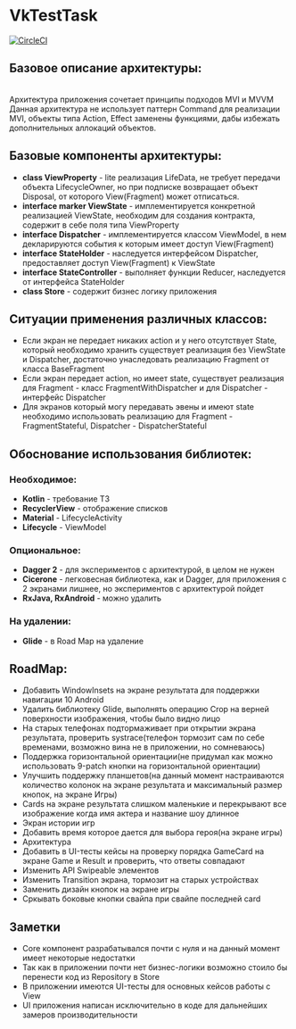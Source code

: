 # VkTestTask

[![CircleCI](https://circleci.com/gh/sargeras55/VkTestTask/tree/develop.svg?style=svg)](https://circleci.com/gh/sargeras55/VkTestTask/tree/develop)

## Базовое описание архитектуры:
</br>
Архитектура приложения сочетает принципы подходов MVI и MVVM
Данная архитектура не использует паттерн Command для реализации MVI, объекты типа Action, Effect заменены функциями, дабы избежать дополнительных аллокаций объектов.

## Базовые компоненты архитектуры:
- **class ViewProperty** - lite реализация LifeData, не требует передачи объекта LifecycleOwner, но при подписке возвращает объект Disposal, от которого View(Fragment) может отписаться.
- **interface marker ViewState** - имплементируется конкретной реализацией ViewState, необходим для создания контракта, содержит в себе поля типа ViewProperty
- **interface Dispatcher** - имплементируется классом ViewModel, в нем декларируются события к которым имеет доступ View(Fragment)
- **interface StateHolder** - наследуется интерфейсом Dispatcher, предоставляет доступ View(Fragment) к ViewState
- **interface StateController** - выполняет функции Reducer, наследуется от интерфейса StateHolder
- **class Store** - содержит бизнес логику приложения

## Ситуации применения различных классов:
- Если экран не передает никаких action и у него отсутствует State, который необходимо хранить существует реализация без ViewState и Dispatcher,
достаточно унаследовать реализацию Fragment от класса BaseFragment
- Если экран передает action, но имеет state, существует реализация для Fragment - класс FragmentWithDispatcher и для Dispatcher - интерфейс Dispatcher
- Для экранов который могу передавать эвены и имеют state необходимо использовать реализацию для Fragment - FragmentStateful, Dispatcher - DispatcherStateful


## Обоснование использования библиотек:
### Необходимое:
- **Kotlin** - требование ТЗ
- **RecyclerView** - отображение списков
- **Material** - LifecycleActivity
- **Lifecycle** - ViewModel

### Опциональное:
- **Dagger 2** - для экспериментов с архитектурой, в целом не нужен
- **Cicerone** - легковесная библиотека, как и Dagger, для приложения с 2 экранами лишнее, но экспериментов с архитектурой пойдет
- **RxJava, RxAndroid** - можно удалить

### На удалении:
- **Glide** - в Road Map на удаление


## RoadMap:
- Добавить WindowInsets на экране результата для поддержки навигации 10 Android
- Удалить библиотеку Glide, выполнять операцию Crop на верней поверхности изображения, чтобы было видно лицо
- На старых телефонах подтормаживает при открытии экрана результата, проверить systrace(телефон тормозит сам по себе временами, возможно вина не в приложении, но сомневаюсь)
- Поддержка горизонтальной ориентации(не придумал как можно использовать 9-patch кнопки на горизонтальной ориентации)
- Улучшить поддержку планшетов(на данный момент настраиваются количество колонок на экране результата и максимальный размер кнопок, на экране Игры)
- Cards на экране результата слишком маленькие и перекрывают все изображение когда имя актера и название шоу длинное
- Экран истории игр
- Добавить время которое дается для выбора героя(на экране игры)
- Архитектура
- Добавить в UI-тесты кейсы на проверку порядка GameCard на экране Game и Result и проверить, что ответы совпадают
- Изменить API Swipeable элементов
- Изменить Transition экрана, тормозит на старых устройствах
- Заменить дизайн кнопок на экране игры
- Сркывать боковые кнопки свайпа при свайпе последней card


## Заметки
- Core компонент разрабатывался почти с нуля и на данный момент имеет некоторые недостатки
- Так как в приложении почти нет бизнес-логики возможно стоило бы перенести код из Repository в Store
- В приложении имеются UI-тесты для основных кейсов работы с View
- UI приложения написан исключительно в коде для дальнейших замеров производительности
